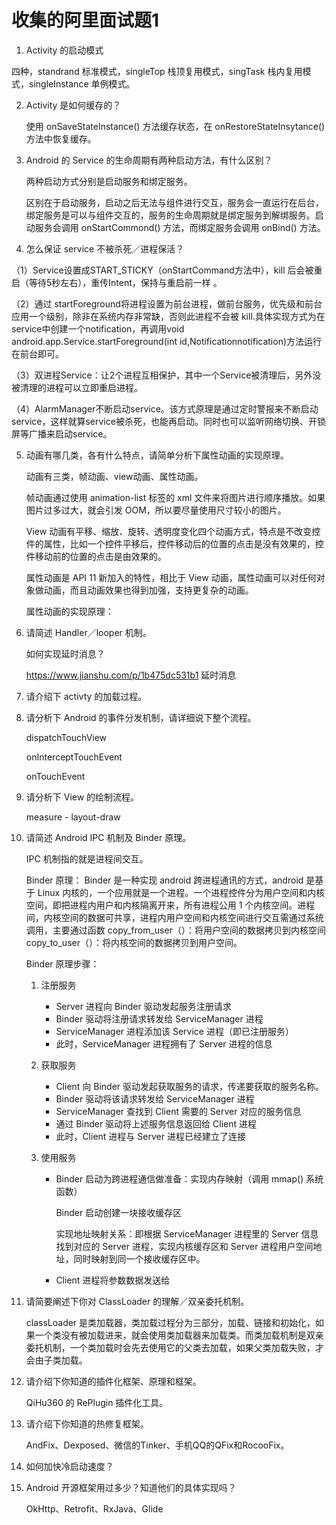 # 收集的阿里面试题1

1. Activity 的启动模式

四种，standrand 标准模式，singleTop 栈顶复用模式，singTask 栈内复用模式，singleInstance 单例模式。

2. Activity 是如何缓存的？

   使用 onSaveStateInstance() 方法缓存状态，在 onRestoreStateInsytance() 方法中恢复缓存。

3. Android 的 Service 的生命周期有两种启动方法，有什么区别？

   两种启动方式分别是启动服务和绑定服务。

   区别在于启动服务，启动之后无法与组件进行交互，服务会一直运行在后台，绑定服务是可以与组件交互的，服务的生命周期就是绑定服务到解绑服务。启动服务会调用 onStartCommond() 方法，而绑定服务会调用 onBind() 方法。

4. 怎么保证 service 不被杀死／进程保活？

 （1）Service设置成START_STICKY（onStartCommand方法中），kill 后会被重启（等待5秒左右），重传Intent，保持与重启前一样 。

 （2）通过 startForeground将进程设置为前台进程，做前台服务，优先级和前台应用一个级别，除非在系统内存非常缺，否则此进程不会被 kill.具体实现方式为在service中创建一个notification，再调用void android.app.Service.startForeground(int id,Notificationnotification)方法运行在前台即可。 

 （3）双进程Service：让2个进程互相保护，其中一个Service被清理后，另外没被清理的进程可以立即重启进程。 

 （4）AlarmManager不断启动service。该方式原理是通过定时警报来不断启动service，这样就算service被杀死，也能再启动。同时也可以监听网络切换、开锁屏等广播来启动service。 

5. 动画有哪几类，各有什么特点，请简单分析下属性动画的实现原理。

   动画有三类，帧动画、view动画、属性动画。

   帧动画通过使用 animation-list 标签的 xml 文件来将图片进行顺序播放。如果图片过多过大，就会引发 OOM，所以要尽量使用尺寸较小的图片。

   View 动画有平移、缩放、旋转、透明度变化四个动画方式，特点是不改变控件的属性，比如一个控件平移后，控件移动后的位置的点击是没有效果的，控件移动前的位置的点击是由效果的。

   属性动画是 API 11 新加入的特性，相比于 View 动画，属性动画可以对任何对象做动画，而且动画效果也得到加强，支持更复杂的动画。

   属性动画的实现原理：



6. 请简述 Handler／looper 机制。

   如何实现延时消息？

   https://www.jianshu.com/p/1b475dc531b1 延时消息

7. 请介绍下 activty 的加载过程。



8. 请分析下 Android 的事件分发机制，请详细说下整个流程。

   dispatchTouchView

   onInterceptTouchEvent

   onTouchEvent

9. 请分析下 View 的绘制流程。

   measure - layout-draw

10. 请简述 Android IPC 机制及 Binder 原理。

    IPC 机制指的就是进程间交互。

    Binder 原理： Binder 是一种实现 android 跨进程通讯的方式，android 是基于 Linux 内核的，一个应用就是一个进程。一个进程控件分为用户空间和内核空间，即把进程内用户和内核隔离开来，所有进程公用 1 个内核空间。进程间，内核空间的数据可共享，进程内用户空间和内核空间进行交互需通过系统调用，主要通过函数  copy_from_user（）：将用户空间的数据拷贝到内核空间
     copy_to_user（）：将内核空间的数据拷贝到用户空间。

    Binder 原理步骤：

    1. 注册服务

       * Server 进程向 Binder 驱动发起服务注册请求
       * Binder 驱动将注册请求转发给 ServiceManager 进程
       * ServiceManager 进程添加该 Service 进程（即已注册服务）
       * 此时，ServiceManager 进程拥有了 Server 进程的信息

    2. 获取服务

       * Client 向 Binder 驱动发起获取服务的请求，传递要获取的服务名称。
       * Binder 驱动将该请求转发给 ServiceManager 进程
       * ServiceManager 查找到 Client 需要的 Server 对应的服务信息
       * 通过 Binder 驱动将上述服务信息返回给 Client 进程
       * 此时，Client 进程与 Server 进程已经建立了连接

    3. 使用服务

       * Binder 启动为跨进程通信做准备：实现内存映射（调用 mmap() 系统函数）

         Binder 启动创建一块接收缓存区

         实现地址映射关系：即根据 ServiceManager 进程里的 Server 信息找到对应的 Server 进程，实现内核缓存区和 Server 进程用户空间地址，同时映射到同一个接收缓存区中。

       * Client 进程将参数数据发送给

11. 请简要阐述下你对 ClassLoader 的理解／双亲委托机制。

    classLoader 是类加载器，类加载过程分为三部分，加载、链接和初始化，如果一个类没有被加载进来，就会使用类加载器来加载类。而类加载机制是双亲委托机制，一个类加载时会先去使用它的父类去加载，如果父类加载失败，才会由子类加载。

12. 请介绍下你知道的插件化框架、原理和框架。

    QiHu360 的 RePlugin 插件化工具。

    

13. 请介绍下你知道的热修复框架。

     AndFix、Dexposed、微信的Tinker、手机QQ的QFix和RocooFix。 

14. 如何加快冷启动速度？

     

15. Android 开源框架用过多少？知道他们的具体实现吗？

    OkHttp、Retrofit、RxJava、Glide